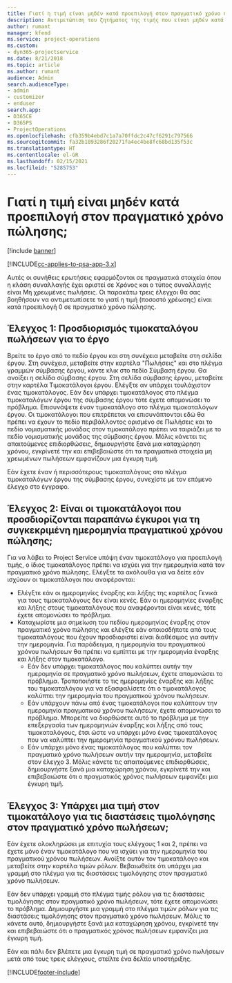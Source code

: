 ```yaml
---
title: Γιατί η τιμή είναι μηδέν κατά προεπιλογή στον πραγματικό χρόνο πώλησης;
description: Αντιμετώπιση του ζητήματος της τιμής που είναι μηδέν κατά προεπιλογή στον πραγματικό χρόνο πώλησης.
author: rumant
manager: kfend
ms.service: project-operations
ms.custom:
- dyn365-projectservice
ms.date: 8/21/2018
ms.topic: article
ms.author: rumant
audience: Admin
search.audienceType:
- admin
- customizer
- enduser
search.app:
- D365CE
- D365PS
- ProjectOperations
ms.openlocfilehash: cfb359b4ebd7c1a7a70ffdc2c47cf6291c797566
ms.sourcegitcommit: fa32b1893286f20271fa4ec4be8fc68bd135f53c
ms.translationtype: HT
ms.contentlocale: el-GR
ms.lasthandoff: 02/15/2021
ms.locfileid: "5285753"
---
```

# <a name="why-is-price-defaulting-to-zero-on-time-sales-actuals"></a>Γιατί η τιμή είναι μηδέν κατά προεπιλογή στον πραγματικό χρόνο πώλησης;

[!include [banner](../includes/psa-now-project-operations.md)]

[!INCLUDE[cc-applies-to-psa-app-3.x](../includes/cc-applies-to-psa-app-3x.md)]

Αυτές οι συνήθεις ερωτήσεις εφαρμόζονται σε πραγματικά στοιχεία όπου η κλάση συναλλαγής έχει οριστεί σε Χρόνος και ο τύπος συναλλαγής είναι Μη χρεωμένες πωλήσεις. Οι παρακάτω τρεις έλεγχοι θα σας βοηθήσουν να αντιμετωπίσετε το γιατί η τιμή (ποσοστό χρέωσης) είναι κατά προεπιλογή 0 σε πραγματικό χρόνο πώλησης.

## <a name="check-1-identify-the-sales-price-list-for-the-project"></a>Έλεγχος 1: Προσδιορισμός τιμοκαταλόγου πωλήσεων για το έργο

Βρείτε το έργο από το πεδίο έργου και στη συνέχεια μεταβείτε στη σελίδα έργου. Στη συνέχεια, μεταβείτε στην καρτέλα "Πωλήσεις" και στο πλέγμα γραμμών σύμβασης έργου, κάντε κλικ στο πεδίο Σύμβαση έργου. Θα ανοίξει η σελίδα σύμβασης έργου. Στη σελίδα σύμβασης έργου, μεταβείτε στην καρτέλα Τιμοκατάλογοι έργου. Ελέγξτε αν υπάρχει τουλάχιστον ένας τιμοκατάλογος. Εάν δεν υπάρχει τιμοκατάλογος στο πλέγμα τιμοκαταλόγων έργου της σύμβασης έργου τότε έχετε απομονώσει το πρόβλημα. Επισυνάψετε έναν τιμοκατάλογο στο πλέγμα τιμοκαταλόγων έργου. Οι τιμοκατάλογοι που επιτρέπεται να επισυνάπτονται εδώ θα πρέπει να έχουν το πεδίο περιβάλλοντος ορισμένο σε Πωλήσεις και το πεδίο νομισματικής μονάδας στον τιμοκατάλογο πρέπει να ταιριάζει με το πεδίο νομισματικής μονάδας της σύμβασης έργου. Μόλις κάνετει τις απαιτούμενες επιδιορθώσεις, δημιουργήστε ξανά μια καταχώρηση χρόνου, εγκρίνετέ την και επιβεβαιώστε ότι τα πραγματικά στοιχεία μη χρεωμένων πωλήσεων εμφανίζουν μια έγκυρη τιμή. 

Εάν έχετε έναν ή περισσότερους τιμοκαταλόγους στο πλέγμα τιμοκαταλόγων έργου της σύμβασης έργου, συνεχίστε με τον επόμενο έλεγχο στο έγγραφο.

## <a name="check-2-are-any-of-the-price-lists-identified-above-valid-for-the-specific-date-of-the-time-sales-actual"></a>Έλεγχος 2: Είναι οι τιμοκατάλογοι που προσδιορίζονται παραπάνω έγκυροι για τη συγκεκριμένη ημερομηνία πραγματικού χρόνου πώλησης;

Για να λάβει το Project Service υπόψη έναν τιμοκατάλογο για προεπιλογή τιμής, ο ίδιος τιμοκατάλογος πρέπει να ισχύει για την ημερομηνία κατά τον πραγματικό χρόνο πώλησης. Ελέγξτε τα ακόλουθα για να δείτε εάν ισχύουν οι τιμοκατάλογοι που αναφέρονται:
- Ελέγξτε εάν οι ημερομηνίες έναρξης και λήξης της καρτέλας Γενικά για τους τιμοκαταλόγους δεν είναι κενές. Εάν οι ημερομηνίες έναρξης και λήξης στους τιμοκαταλόγους που αναφέρονται είναι κενές, τότε έχετε απομονώσει το πρόβλημα. 
- Καταχωρίστε μια σημείωση του πεδίου ημερομηνίας έναρξης στον πραγματικό χρόνο πώλησης και ελέγξτε εάν οποιοσδήποτε από τους τιμοκαταλόγους που έχουν προσδιοριστεί είναι διαθέσιμος για αυτήν την ημερομηνία. Για παράδειγμα, η ημερομηνία του πραγματικού χρόνου πωλήσεων θα πρέπει να εμπίπτει με την ημερομηνία έναρξης και λήξης στον τιμοκατάλογο. 
    - Εάν δεν υπάρχει τιμοκατάλογος που καλύπτει αυτήν την ημερομηνία σε πραγματικό χρόνο πωλήσεων, έχετε απομονώσει το πρόβλημα. Τροποποιήστε το τις ημερομηνίες έναρξης και λήξης του τιμοκαταλόγου για να εξασφαλίσετε ότι ο τιμοκατάλογος καλύπτει την ημερομηνία του πραγματικού χρόνου πωλήσεων. 
    - Εάν υπάρχουν πάνω από ένας τιμοκατάλογοι που καλύπτουν την ημερομηνία πραγματικού χρόνου πωλήσεων, έχετε απομονώσει το πρόβλημα. Μπορείτε να διορθώσετε αυτό το πρόβλημα με την επεξεργασία των ημερομηνιών έναρξης και λήξης από τους τιμοκαταλόγους, έτσι ώστε να υπάρχει μόνο ένας τιμοκατάλογος που να καλύπτει την ημερομηνία πραγματικού χρόνου πωλήσεων. 
    - Εάν υπάρχει μόνο ένας τιμοκατάλογος που καλύπτει τον πραγματικό χρόνο πωλήσεων αυτήν την ημερομηνία, μεταβείτε στον έλεγχο 3.
Μόλις κάνετε τις απαιτούμενες επιδιορθώσεις, δημιουργήστε ξανά μια καταχώρηση χρόνου, εγκρίνετέ την και επιβεβαιώστε ότι ο πραγματικός χρόνος πωλήσεων εμφανίζει μια έγκυρη τιμή.

## <a name="check-3-is-there-a-price-in-the-price-list-for-the-pricing-dimensions-on-the-time-sales-actual"></a>Έλεγχος 3: Υπάρχει μια τιμή στον τιμοκατάλογο για τις διαστάσεις τιμολόγησης στον πραγματικό χρόνο πωλήσεων;

Εάν έχετε ολοκληρώσει με επιτυχία τους ελέγχους 1 και 2, πρέπει να έχετε μόνο έναν τιμοκατάλογο που να ισχύει για την ημερομηνία του πραγματικού χρόνου πωλήσεων. Ανοίξτε αυτόν τον τιμοκατάλογο και μεταβείτε στην καρτέλα τιμών ρόλων. Βεβαιωθείτε ότι υπάρχει μια γραμμή στο πλέγμα για τις διαστάσεις τιμολόγησης στον πραγματικό χρόνο πωλήσεων.

Εάν δεν υπάρχει γραμμή στο πλέγμα τιμής ρόλου για τις διαστάσεις τιμολόγησης στον πραγματικό χρόνο πωλήσεων, τότε έχετε απομονώσει το πρόβλημα. Δημιουργήστε μια γραμμή στο πλέγμα τιμών ρόλων για τις διαστάσεις τιμολόγησης στον πραγματικό χρόνο πωλήσεων. Μόλις το κάνετε αυτό, δημιουργήστε ξανά μια καταχώρηση χρόνου, εγκρίνετέ την και επιβεβαιώστε ότι ο πραγματικός χρόνος πωλήσεων εμφανίζει μια έγκυρη τιμή.

Εάν και πάλι δεν βλέπετε μια έγκυρη τιμή σε πραγματικό χρόνο πωλήσεων μετά από τους τρεις ελέγχους, στείλτε ένα δελτίο υποστήριξης. 



[!INCLUDE[footer-include](../includes/footer-banner.md)]